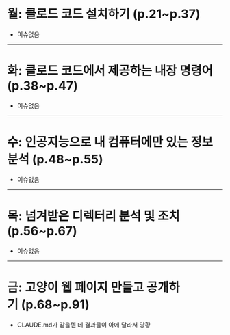 # 월: 클로드 코드 설치하기 (p.21~p.37)
- 이슈없음
---
# 화: 클로드 코드에서 제공하는 내장 명령어 (p.38~p.47)
- 이슈없음
---
# 수: 인공지능으로 내 컴퓨터에만 있는 정보 분석 (p.48~p.55)
- 이슈없음
---
# 목: 넘겨받은 디렉터리 분석 및 조치 (p.56~p.67)
- 이슈없음
---
# 금: 고양이 웹 페이지 만들고 공개하기 (p.68~p.91)
- CLAUDE.md가 같을텐 데 결과물이 아에 달라서 당황
